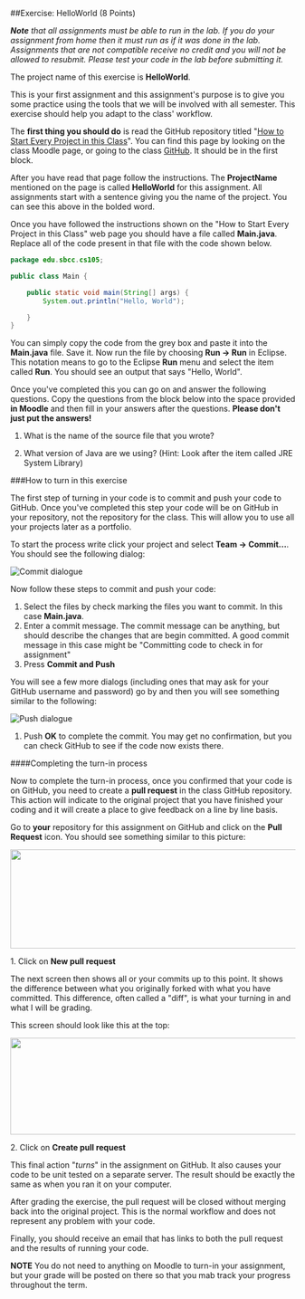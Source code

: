 ##Exercise: HelloWorld (8 Points)


_**Note** that all assignments must be able to run in the lab. If you do your assignment from home then it must run as if it was done in the lab. Assignments that are not compatible receive no credit and you will not be allowed to resubmit. Please test your code in the lab before submitting it._

The project name of this exercise is **HelloWorld**.

This is your first assignment and this assignment's purpose is to give you some practice using the tools that we will be involved with all semester. This exercise should help you adapt to the class' workflow.

The **first thing you should do** is read the GitHub repository titled "[How to Start Every Project in this Class](https://github.com/sbcc-cs105-spring2016/HowToStartEveryProject)". You can find this page by looking on the class Moodle page, or going to the class [GitHub](https://github.com/sbcc-cs105-spring2016). It should be in the first block.

After you have read that page follow the instructions. The **ProjectName** mentioned on the page is called **HelloWorld** for this assignment. All assignments start with a sentence giving you the name of the project. You can see this above in the bolded word.

Once you have followed the instructions shown on the "How to Start Every Project in this Class" web page you should have a file called **Main.java**. Replace all of the code present in that file with the code shown below.

  
```java
package edu.sbcc.cs105;

public class Main {

	public static void main(String[] args) {
		System.out.println("Hello, World");

	}
}
```  

You can simply copy the code from the grey box and paste it into the **Main.java** file. Save it. Now run the file by choosing **Run -> Run** in Eclipse. This notation means to go to the Eclipse **Run** menu and select the item called **Run**. You should see an output that says "Hello, World".

Once you've completed this you can go on and answer the following questions. Copy the questions from the block below into the space provided **in Moodle** and then fill in your answers after the questions. **Please don't just put the answers!**

1. What is the name of the source file that you wrote?


2. What version of Java are we using? (Hint: Look after the item called JRE System Library)

###How to turn in this exercise

The first step of turning in your code is to commit and push your code to GitHub. Once you've completed this step your code will be on GitHub in your repository, not the repository for the class. This will allow you to use all your projects later as a portfolio.

To start the process write click your project and select **Team -> Commit...**. You should see the following dialog:

![Commit dialogue](https://www.dropbox.com/s/lojod76ghyzl626/commit-git.png?dl=1)

Now follow these steps to commit and push your code:

1. Select the files by check marking the files you want to commit. In this case **Main.java**. 
2. Enter a commit message. The commit message can be anything, but should describe the changes that are begin committed. A good commit message in this case might be "Committing code to check in for assignment"
3. Press **Commit and Push**

You will see a few more dialogs (including ones that may ask for your GitHub username and password) go by and then you will see something similar to the following:

![Push dialogue](https://www.dropbox.com/s/niao32p4abbx4k2/push-git.png?dl=1)

1. Push **OK** to complete the commit. You may get no confirmation, but you can check GitHub to see if the code now exists there.

####Completing the turn-in process

Now to complete the turn-in process, once you confirmed that your code is on GitHub, you need to create a **pull request** in the class GitHub repository. This action will indicate to the original project that you have finished your coding and it will create a place to give feedback on a line by line basis. 

Go to **your** repository for this assignment on GitHub and click on the **Pull Request** icon. You should see something similar to this picture:

<img src="https://www.dropbox.com/s/tt3rejkyd8xmxxm/EX02-pull-request.png?dl=1" width="661" height="175" />

1\. Click on **New pull request**

The next screen then shows all or your commits up to this point.  It shows the difference between what you originally forked with what you have committed. This difference, often called a "diff", is what your turning in and what I will be grading. 

This screen should look like this at the top:

<img src="https://www.dropbox.com/s/nxzenwey4fanmsz/EX02-create-pull-request.png?dl=1" width="661" height="171" />

2\. Click on **Create pull request**

This final action "_turns_" in the assignment on GitHub. It also causes your code to be unit tested on a separate server. The result should be exactly the same as when you ran it on your computer.

After grading the exercise, the pull request will be closed without merging back into the original project. This is the normal workflow and does not represent any problem with your code.

Finally, you should receive an email that has links to both the pull request and the results of running your code.

**NOTE** You do not need to anything on Moodle to turn-in your assignment, but your grade will be posted on there so that you mab track your progress throughout the term.
